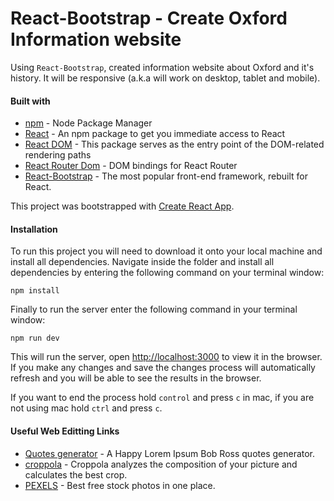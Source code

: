 # React-Bootstrap - Create Oxford Information website

Using `React-Bootstrap`, created information website about Oxford and it's history. It will be responsive (a.k.a will work on desktop, tablet and mobile).

#### Built with
* [npm](https://www.npmjs.com/) - Node Package Manager
* [React](https://www.npmjs.com/package/react) - An npm package to get you immediate access to React
* [React DOM](https://www.npmjs.com/package/react-dom) - This package serves as the entry point of the DOM-related rendering paths
* [React Router Dom](https://www.npmjs.com/package/react-router-dom) - DOM bindings for React Router
* [React-Bootstrap](https://react-bootstrap.github.io/) - The most popular front-end framework, rebuilt for React.

This project was bootstrapped with [Create React App](https://github.com/facebookincubator/create-react-app).

#### Installation
To run this project you will need to download it onto your local machine and install all dependencies.
Navigate inside the folder and install all dependencies by entering the following command on your terminal window:
```
npm install
```
Finally to run the server enter the following command in your terminal window:
```
npm run dev
```
This will run the server, open [http://localhost:3000](http://localhost:3000) to view it in the browser. If you make any changes and save the changes process will automatically refresh and you will be able to see the results in the browser.

If you want to end the process hold `control` and press `c` in mac, if you are not using mac hold `ctrl` and press `c`.

#### Useful Web Editting Links
- [Quotes generator](http://www.bobrosslipsum.com/index.html) - A Happy Lorem Ipsum Bob Ross quotes generator.
- [croppola](https://croppola.com/) - Croppola analyzes the composition of your picture and calculates the best crop.
- [PEXELS](https://www.pexels.com/) - Best free stock photos in one place.
